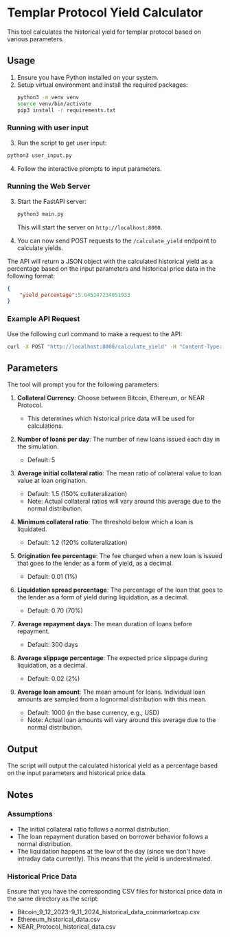# Templar Protocol Yield Calculator

This tool calculates the historical yield for templar protocol based on various parameters.

## Usage

1. Ensure you have Python installed on your system.
2. Setup virtual environment and install the required packages:
    ```bash
    python3 -m venv venv
    source venv/bin/activate
    pip3 install -r requirements.txt
    ```

### Running with user input
3. Run the script to get user input:
```bash
python3 user_input.py
```
4. Follow the interactive prompts to input parameters.

### Running the Web Server

3. Start the FastAPI server:
    ```bash
    python3 main.py
    ```
   This will start the server on `http://localhost:8000`.

4. You can now send POST requests to the `/calculate_yield` endpoint to calculate yields.

The API will return a JSON object with the calculated historical yield as a percentage based on the input parameters and historical price data in the following format:
```json
{
    "yield_percentage":5.645147234051933
}
```


### Example API Request

Use the following curl command to make a request to the API:
```bash
curl -X POST "http://localhost:8000/calculate_yield" -H "Content-Type: application/json" -d '{"price_csv": "BTC", "num_loans_per_day": 5, "avg_initial_collateral_ratio": 1.5, "min_collateral_ratio": 1.2, "origination_fee_pct": 0.01, "liquidation_spread_pct": 0.70, "avg_repayment_days": 300, "avg_slippage_pct": 0.02, "avg_loan_amount": 1000}'
```


## Parameters

The tool will prompt you for the following parameters:

1. **Collateral Currency**: Choose between Bitcoin, Ethereum, or NEAR Protocol.
   - This determines which historical price data will be used for calculations.

2. **Number of loans per day**: The number of new loans issued each day in the simulation.
   - Default: 5

3. **Average initial collateral ratio**: The mean ratio of collateral value to loan value at loan origination.
   - Default: 1.5 (150% collateralization)
   - Note: Actual collateral ratios will vary around this average due to the normal distribution.

4. **Minimum collateral ratio**: The threshold below which a loan is liquidated.
   - Default: 1.2 (120% collateralization)

5. **Origination fee percentage**: The fee charged when a new loan is issued that goes to the lender as a form of yield, as a decimal.
   - Default: 0.01 (1%)

6. **Liquidation spread percentage**: The percentage of the loan that goes to the lender as a form of yield during liquidation, as a decimal.
   - Default: 0.70 (70%)

7. **Average repayment days**: The mean duration of loans before repayment.
   - Default: 300 days

8. **Average slippage percentage**: The expected price slippage during liquidation, as a decimal.
   - Default: 0.02 (2%)

9. **Average loan amount**: The mean amount for loans. Individual loan amounts are sampled from a lognormal distribution with this mean.
   - Default: 1000 (in the base currency, e.g., USD)
   - Note: Actual loan amounts will vary around this average due to the normal distribution.

## Output

The script will output the calculated historical yield as a percentage based on the input parameters and historical price data.

## Notes
### Assumptions
- The initial collateral ratio follows a normal distribution.
- The loan repayment duration based on borrower behavior follows a normal distribution.
- The liquidation happens at the low of the day (since we don't have intraday data currently). This means that the yield is underestimated.

### Historical Price Data
Ensure that you have the corresponding CSV files for historical price data in the same directory as the script:
- Bitcoin_9_12_2023-9_11_2024_historical_data_coinmarketcap.csv
- Ethereum_historical_data.csv
- NEAR_Protocol_historical_data.csv
